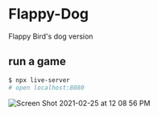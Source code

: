 # Flappy-Dog
Flappy Bird's dog version

## run a game
```zsh
$ npx live-server
# open localhost:8080
```


![Screen Shot 2021-02-25 at 12 08 56 PM](https://user-images.githubusercontent.com/474225/109189792-66cad000-7762-11eb-86b0-de941b5d0e19.png)
